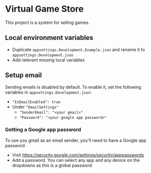 # Virtual Game Store
This project is a system for selling games.

## Local environment variables
* Duplicate `appsettings.Development.Example.json` and rename it to `appsettings.Development.json`
* Add relevant missing local variables

## Setup email
Sending emails is disabled by default. To enable it, set the following variables in `appsettings.Development.json`:
* `"IsEmailEnabled": true`
* Under `"EmailSettings"`
	* `"SenderEmail": "<your gmail>"`
	* `"Password": "<your google app password>"`

### Getting a Google app password
To use you gmail as an email sender, you'll need to have a Google app password
* Visit https://security.google.com/settings/security/apppasswords
* Add a password. You can select any app and any device on the dropdowns as this is a global password.